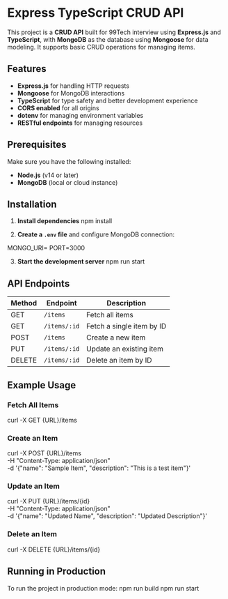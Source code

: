 # Express TypeScript CRUD API

This project is a **CRUD API** built for 99Tech interview using **Express.js** and **TypeScript**, with **MongoDB** as the database using **Mongoose** for data modeling. It supports basic CRUD operations for managing items.

## Features

- **Express.js** for handling HTTP requests
- **Mongoose** for MongoDB interactions
- **TypeScript** for type safety and better development experience
- **CORS enabled** for all origins
- **dotenv** for managing environment variables
- **RESTful endpoints** for managing resources

## Prerequisites

Make sure you have the following installed:

- **Node.js** (v14 or later)
- **MongoDB** (local or cloud instance)

## Installation

1. **Install dependencies**
   npm install

2. **Create a `.env` file** and configure MongoDB connection:

MONGO_URI=
PORT=3000

3. **Start the development server**
   npm run start

## API Endpoints

| Method | Endpoint     | Description               |
| ------ | ------------ | ------------------------- |
| GET    | `/items`     | Fetch all items           |
| GET    | `/items/:id` | Fetch a single item by ID |
| POST   | `/items`     | Create a new item         |
| PUT    | `/items/:id` | Update an existing item   |
| DELETE | `/items/:id` | Delete an item by ID      |

## Example Usage

### Fetch All Items

curl -X GET {URL}/items

### Create an Item

curl -X POST {URL}/items \
 -H "Content-Type: application/json" \
 -d '{"name": "Sample Item", "description": "This is a test item"}'

### Update an Item

curl -X PUT {URL}/items/{id} \
 -H "Content-Type: application/json" \
 -d '{"name": "Updated Name", "description": "Updated Description"}'

### Delete an Item

curl -X DELETE {URL}/items/{id}

## Running in Production

To run the project in production mode:
npm run build
npm run start
